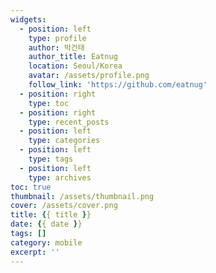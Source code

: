 ```yaml
---
widgets:
  - position: left
    type: profile
    author: 박건태
    author_title: Eatnug
    location: Seoul/Korea
    avatar: /assets/profile.png
    follow_link: 'https://github.com/eatnug'
  - position: right
    type: toc
  - position: right
    type: recent_posts
  - position: left
    type: categories
  - position: left
    type: tags
  - position: left
    type: archives
toc: true
thumbnail: /assets/thumbnail.png
cover: /assets/cover.png
title: {{ title }}
date: {{ date }}
tags: []
category: mobile
excerpt: ''
---
```

